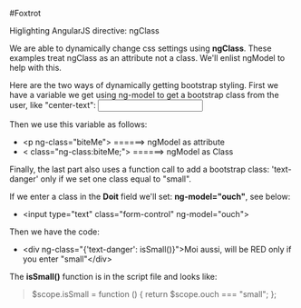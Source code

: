 #Foxtrot

Higlighting AngularJS directive: ngClass

We are able to dynamically change css settings using **ngClass**. These examples treat ngClass as an attribute not a class. We'll enlist ngModel to help with this.

Here are the two ways of dynamically getting bootstrap styling. First we have a variable we get using ng-model to get a bootstrap class from the user, like "center-text": <input type="text" ng-model="biteMe">

Then we use this variable as follows:

* &lt;p ng-class="biteMe"> ======> ngModel as attribute 
* &lt; class="ng-class:biteMe;"> ======> ngModel as Class

Finally, the last part also uses a function call to add a bootstrap class: 'text-danger' only if we set one class equal to "small".

If we enter a class in the **Doit** field we'll set: **ng-model="ouch"**, see below:

* &lt;input type="text" class="form-control" ng-model="ouch">

Then we have the code:

* &lt;div ng-class="{'text-danger': isSmall()}">Moi aussi, will be RED only if you enter "small"&lt;/div>

The **isSmall()** function is in the script file and looks like:

> $scope.isSmall = function () { return $scope.ouch  === "small"; };
